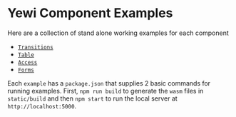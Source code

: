 # Yewi Component Examples

Here are a collection of stand alone working examples for each component

- [`Transitions`](transitions)
- [`Table`](table)
- [`Access`](access)
- [`Forms`](form)

Each `example` has a `package.json` that supplies 2 basic commands for running examples.
First, `npm run build` to generate the `wasm` files in `static/build` and then `npm start`
to run the local server at `http://localhost:5000`.
